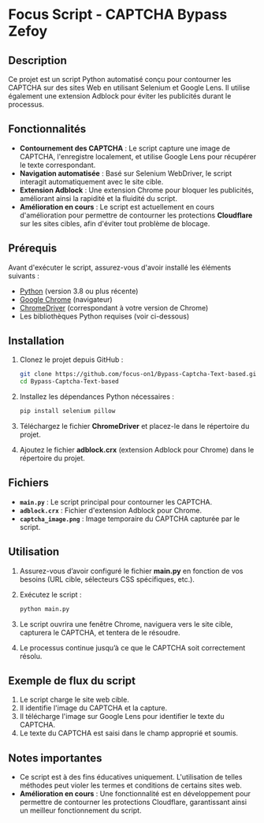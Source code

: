 

#  Focus Script - CAPTCHA Bypass Zefoy

## Description

Ce projet est un script Python automatisé conçu pour contourner les CAPTCHA sur des sites Web en utilisant Selenium et Google Lens. Il utilise également une extension Adblock pour éviter les publicités durant le processus.

## Fonctionnalités

- **Contournement des CAPTCHA** : Le script capture une image de CAPTCHA, l'enregistre localement, et utilise Google Lens pour récupérer le texte correspondant.
- **Navigation automatisée** : Basé sur Selenium WebDriver, le script interagit automatiquement avec le site cible.
- **Extension Adblock** : Une extension Chrome pour bloquer les publicités, améliorant ainsi la rapidité et la fluidité du script.
- **Amélioration en cours** : Le script est actuellement en cours d'amélioration pour permettre de contourner les protections **Cloudflare** sur les sites cibles, afin d'éviter tout problème de blocage.

## Prérequis

Avant d'exécuter le script, assurez-vous d'avoir installé les éléments suivants :

- [Python](https://www.python.org/downloads/) (version 3.8 ou plus récente)
- [Google Chrome](https://www.google.com/intl/fr_fr/chrome/) (navigateur)
- [ChromeDriver](https://chromedriver.chromium.org/) (correspondant à votre version de Chrome)
- Les bibliothèques Python requises (voir ci-dessous)

## Installation

1. Clonez le projet depuis GitHub :

   ```bash
   git clone https://github.com/focus-on1/Bypass-Captcha-Text-based.git
   cd Bypass-Captcha-Text-based
   ```

2. Installez les dépendances Python nécessaires :

   ```bash
   pip install selenium pillow
   ```

3. Téléchargez le fichier **ChromeDriver** et placez-le dans le répertoire du projet.

4. Ajoutez le fichier **adblock.crx** (extension Adblock pour Chrome) dans le répertoire du projet.

## Fichiers

- **`main.py`** : Le script principal pour contourner les CAPTCHA.
- **`adblock.crx`** : Fichier d'extension Adblock pour Chrome.
- **`captcha_image.png`** : Image temporaire du CAPTCHA capturée par le script.

## Utilisation

1. Assurez-vous d’avoir configuré le fichier **main.py** en fonction de vos besoins (URL cible, sélecteurs CSS spécifiques, etc.).

2. Exécutez le script :

   ```bash
   python main.py
   ```

3. Le script ouvrira une fenêtre Chrome, naviguera vers le site cible, capturera le CAPTCHA, et tentera de le résoudre.

4. Le processus continue jusqu’à ce que le CAPTCHA soit correctement résolu.

## Exemple de flux du script

1. Le script charge le site web cible.
2. Il identifie l'image du CAPTCHA et la capture.
3. Il télécharge l'image sur Google Lens pour identifier le texte du CAPTCHA.
4. Le texte du CAPTCHA est saisi dans le champ approprié et soumis.

## Notes importantes

- Ce script est à des fins éducatives uniquement. L'utilisation de telles méthodes peut violer les termes et conditions de certains sites web.
- **Amélioration en cours** : Une fonctionnalité est en développement pour permettre de contourner les protections Cloudflare, garantissant ainsi un meilleur fonctionnement du script.
  
